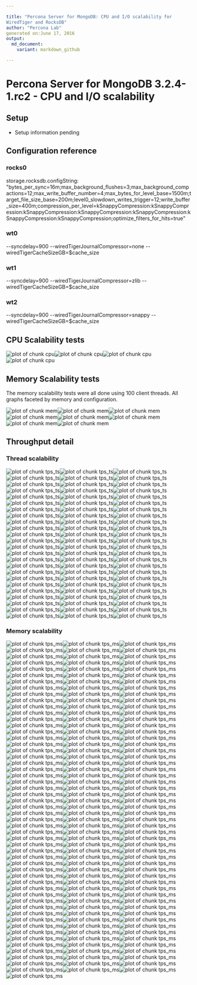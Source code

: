 ```yaml
---

title: "Percona Server for MongoDB: CPU and I/O scalability for
WiredTiger and RocksDB"
author: "Percona Lab"
generated on:June 17, 2016
output:
  md_document:
    variant: markdown_github

---
```



# Percona Server for MongoDB 3.2.4-1.rc2 - CPU and I/O scalability 

## Setup

* Setup information pending 

## Configuration reference

### rocks0

storage.rocksdb.configString:
"bytes_per_sync=16m;max_background_flushes=3;max_background_compactions=12;max_write_buffer_number=4;max_bytes_for_level_base=1500m;target_file_size_base=200m;level0_slowdown_writes_trigger=12;write_buffer_size=400m;compression_per_level=kSnappyCompression:kSnappyCompression:kSnappyCompression:kSnappyCompression:kSnappyCompression:kSnappyCompression:kSnappyCompression;optimize_filters_for_hits=true"

### wt0

--syncdelay=900 --wiredTigerJournalCompressor=none --wiredTigerCacheSizeGB=$cache_size

### wt1

--syncdelay=900 --wiredTigerJournalCompressor=zlib --wiredTigerCacheSizeGB=$cache_size

### wt2

--syncdelay=900 --wiredTigerJournalCompressor=snappy --wiredTigerCacheSizeGB=$cache_size

## CPU Scalability tests 

![plot of chunk cpu](figure/cpu-1.png)![plot of chunk cpu](figure/cpu-2.png)![plot of chunk cpu](figure/cpu-3.png)![plot of chunk cpu](figure/cpu-4.png)

## Memory Scalability tests

The memory scalability tests were all done using 100 client threads.
All graphs faceted by memory and configuration. 

![plot of chunk mem](figure/mem-1.png)![plot of chunk mem](figure/mem-2.png)![plot of chunk mem](figure/mem-3.png)![plot of chunk mem](figure/mem-4.png)![plot of chunk mem](figure/mem-5.png)![plot of chunk mem](figure/mem-6.png)![plot of chunk mem](figure/mem-7.png)![plot of chunk mem](figure/mem-8.png)

## Throughput detail 

### Thread scalability 

![plot of chunk tps_ts](figure/tps_ts-1.png)![plot of chunk tps_ts](figure/tps_ts-2.png)![plot of chunk tps_ts](figure/tps_ts-3.png)![plot of chunk tps_ts](figure/tps_ts-4.png)![plot of chunk tps_ts](figure/tps_ts-5.png)![plot of chunk tps_ts](figure/tps_ts-6.png)![plot of chunk tps_ts](figure/tps_ts-7.png)![plot of chunk tps_ts](figure/tps_ts-8.png)![plot of chunk tps_ts](figure/tps_ts-9.png)![plot of chunk tps_ts](figure/tps_ts-10.png)![plot of chunk tps_ts](figure/tps_ts-11.png)![plot of chunk tps_ts](figure/tps_ts-12.png)![plot of chunk tps_ts](figure/tps_ts-13.png)![plot of chunk tps_ts](figure/tps_ts-14.png)![plot of chunk tps_ts](figure/tps_ts-15.png)![plot of chunk tps_ts](figure/tps_ts-16.png)![plot of chunk tps_ts](figure/tps_ts-17.png)![plot of chunk tps_ts](figure/tps_ts-18.png)![plot of chunk tps_ts](figure/tps_ts-19.png)![plot of chunk tps_ts](figure/tps_ts-20.png)![plot of chunk tps_ts](figure/tps_ts-21.png)![plot of chunk tps_ts](figure/tps_ts-22.png)![plot of chunk tps_ts](figure/tps_ts-23.png)![plot of chunk tps_ts](figure/tps_ts-24.png)![plot of chunk tps_ts](figure/tps_ts-25.png)![plot of chunk tps_ts](figure/tps_ts-26.png)![plot of chunk tps_ts](figure/tps_ts-27.png)![plot of chunk tps_ts](figure/tps_ts-28.png)![plot of chunk tps_ts](figure/tps_ts-29.png)![plot of chunk tps_ts](figure/tps_ts-30.png)![plot of chunk tps_ts](figure/tps_ts-31.png)![plot of chunk tps_ts](figure/tps_ts-32.png)![plot of chunk tps_ts](figure/tps_ts-33.png)![plot of chunk tps_ts](figure/tps_ts-34.png)![plot of chunk tps_ts](figure/tps_ts-35.png)![plot of chunk tps_ts](figure/tps_ts-36.png)![plot of chunk tps_ts](figure/tps_ts-37.png)![plot of chunk tps_ts](figure/tps_ts-38.png)![plot of chunk tps_ts](figure/tps_ts-39.png)![plot of chunk tps_ts](figure/tps_ts-40.png)![plot of chunk tps_ts](figure/tps_ts-41.png)![plot of chunk tps_ts](figure/tps_ts-42.png)![plot of chunk tps_ts](figure/tps_ts-43.png)![plot of chunk tps_ts](figure/tps_ts-44.png)![plot of chunk tps_ts](figure/tps_ts-45.png)![plot of chunk tps_ts](figure/tps_ts-46.png)![plot of chunk tps_ts](figure/tps_ts-47.png)![plot of chunk tps_ts](figure/tps_ts-48.png)![plot of chunk tps_ts](figure/tps_ts-49.png)![plot of chunk tps_ts](figure/tps_ts-50.png)![plot of chunk tps_ts](figure/tps_ts-51.png)![plot of chunk tps_ts](figure/tps_ts-52.png)![plot of chunk tps_ts](figure/tps_ts-53.png)![plot of chunk tps_ts](figure/tps_ts-54.png)![plot of chunk tps_ts](figure/tps_ts-55.png)![plot of chunk tps_ts](figure/tps_ts-56.png)![plot of chunk tps_ts](figure/tps_ts-57.png)![plot of chunk tps_ts](figure/tps_ts-58.png)![plot of chunk tps_ts](figure/tps_ts-59.png)![plot of chunk tps_ts](figure/tps_ts-60.png)![plot of chunk tps_ts](figure/tps_ts-61.png)![plot of chunk tps_ts](figure/tps_ts-62.png)![plot of chunk tps_ts](figure/tps_ts-63.png)![plot of chunk tps_ts](figure/tps_ts-64.png)![plot of chunk tps_ts](figure/tps_ts-65.png)![plot of chunk tps_ts](figure/tps_ts-66.png)![plot of chunk tps_ts](figure/tps_ts-67.png)![plot of chunk tps_ts](figure/tps_ts-68.png)![plot of chunk tps_ts](figure/tps_ts-69.png)![plot of chunk tps_ts](figure/tps_ts-70.png)![plot of chunk tps_ts](figure/tps_ts-71.png)![plot of chunk tps_ts](figure/tps_ts-72.png)

### Memory scalability

![plot of chunk tps_ms](figure/tps_ms-1.png)![plot of chunk tps_ms](figure/tps_ms-2.png)![plot of chunk tps_ms](figure/tps_ms-3.png)![plot of chunk tps_ms](figure/tps_ms-4.png)![plot of chunk tps_ms](figure/tps_ms-5.png)![plot of chunk tps_ms](figure/tps_ms-6.png)![plot of chunk tps_ms](figure/tps_ms-7.png)![plot of chunk tps_ms](figure/tps_ms-8.png)![plot of chunk tps_ms](figure/tps_ms-9.png)![plot of chunk tps_ms](figure/tps_ms-10.png)![plot of chunk tps_ms](figure/tps_ms-11.png)![plot of chunk tps_ms](figure/tps_ms-12.png)![plot of chunk tps_ms](figure/tps_ms-13.png)![plot of chunk tps_ms](figure/tps_ms-14.png)![plot of chunk tps_ms](figure/tps_ms-15.png)![plot of chunk tps_ms](figure/tps_ms-16.png)![plot of chunk tps_ms](figure/tps_ms-17.png)![plot of chunk tps_ms](figure/tps_ms-18.png)![plot of chunk tps_ms](figure/tps_ms-19.png)![plot of chunk tps_ms](figure/tps_ms-20.png)![plot of chunk tps_ms](figure/tps_ms-21.png)![plot of chunk tps_ms](figure/tps_ms-22.png)![plot of chunk tps_ms](figure/tps_ms-23.png)![plot of chunk tps_ms](figure/tps_ms-24.png)![plot of chunk tps_ms](figure/tps_ms-25.png)![plot of chunk tps_ms](figure/tps_ms-26.png)![plot of chunk tps_ms](figure/tps_ms-27.png)![plot of chunk tps_ms](figure/tps_ms-28.png)![plot of chunk tps_ms](figure/tps_ms-29.png)![plot of chunk tps_ms](figure/tps_ms-30.png)![plot of chunk tps_ms](figure/tps_ms-31.png)![plot of chunk tps_ms](figure/tps_ms-32.png)![plot of chunk tps_ms](figure/tps_ms-33.png)![plot of chunk tps_ms](figure/tps_ms-34.png)![plot of chunk tps_ms](figure/tps_ms-35.png)![plot of chunk tps_ms](figure/tps_ms-36.png)![plot of chunk tps_ms](figure/tps_ms-37.png)![plot of chunk tps_ms](figure/tps_ms-38.png)![plot of chunk tps_ms](figure/tps_ms-39.png)![plot of chunk tps_ms](figure/tps_ms-40.png)![plot of chunk tps_ms](figure/tps_ms-41.png)![plot of chunk tps_ms](figure/tps_ms-42.png)![plot of chunk tps_ms](figure/tps_ms-43.png)![plot of chunk tps_ms](figure/tps_ms-44.png)![plot of chunk tps_ms](figure/tps_ms-45.png)![plot of chunk tps_ms](figure/tps_ms-46.png)![plot of chunk tps_ms](figure/tps_ms-47.png)![plot of chunk tps_ms](figure/tps_ms-48.png)![plot of chunk tps_ms](figure/tps_ms-49.png)![plot of chunk tps_ms](figure/tps_ms-50.png)![plot of chunk tps_ms](figure/tps_ms-51.png)![plot of chunk tps_ms](figure/tps_ms-52.png)![plot of chunk tps_ms](figure/tps_ms-53.png)![plot of chunk tps_ms](figure/tps_ms-54.png)![plot of chunk tps_ms](figure/tps_ms-55.png)![plot of chunk tps_ms](figure/tps_ms-56.png)![plot of chunk tps_ms](figure/tps_ms-57.png)![plot of chunk tps_ms](figure/tps_ms-58.png)![plot of chunk tps_ms](figure/tps_ms-59.png)![plot of chunk tps_ms](figure/tps_ms-60.png)![plot of chunk tps_ms](figure/tps_ms-61.png)![plot of chunk tps_ms](figure/tps_ms-62.png)![plot of chunk tps_ms](figure/tps_ms-63.png)![plot of chunk tps_ms](figure/tps_ms-64.png)![plot of chunk tps_ms](figure/tps_ms-65.png)![plot of chunk tps_ms](figure/tps_ms-66.png)![plot of chunk tps_ms](figure/tps_ms-67.png)![plot of chunk tps_ms](figure/tps_ms-68.png)![plot of chunk tps_ms](figure/tps_ms-69.png)![plot of chunk tps_ms](figure/tps_ms-70.png)![plot of chunk tps_ms](figure/tps_ms-71.png)![plot of chunk tps_ms](figure/tps_ms-72.png)![plot of chunk tps_ms](figure/tps_ms-73.png)![plot of chunk tps_ms](figure/tps_ms-74.png)![plot of chunk tps_ms](figure/tps_ms-75.png)![plot of chunk tps_ms](figure/tps_ms-76.png)![plot of chunk tps_ms](figure/tps_ms-77.png)![plot of chunk tps_ms](figure/tps_ms-78.png)![plot of chunk tps_ms](figure/tps_ms-79.png)![plot of chunk tps_ms](figure/tps_ms-80.png)![plot of chunk tps_ms](figure/tps_ms-81.png)![plot of chunk tps_ms](figure/tps_ms-82.png)![plot of chunk tps_ms](figure/tps_ms-83.png)![plot of chunk tps_ms](figure/tps_ms-84.png)![plot of chunk tps_ms](figure/tps_ms-85.png)![plot of chunk tps_ms](figure/tps_ms-86.png)![plot of chunk tps_ms](figure/tps_ms-87.png)![plot of chunk tps_ms](figure/tps_ms-88.png)![plot of chunk tps_ms](figure/tps_ms-89.png)![plot of chunk tps_ms](figure/tps_ms-90.png)![plot of chunk tps_ms](figure/tps_ms-91.png)![plot of chunk tps_ms](figure/tps_ms-92.png)![plot of chunk tps_ms](figure/tps_ms-93.png)![plot of chunk tps_ms](figure/tps_ms-94.png)![plot of chunk tps_ms](figure/tps_ms-95.png)![plot of chunk tps_ms](figure/tps_ms-96.png)![plot of chunk tps_ms](figure/tps_ms-97.png)![plot of chunk tps_ms](figure/tps_ms-98.png)![plot of chunk tps_ms](figure/tps_ms-99.png)![plot of chunk tps_ms](figure/tps_ms-100.png)![plot of chunk tps_ms](figure/tps_ms-101.png)![plot of chunk tps_ms](figure/tps_ms-102.png)![plot of chunk tps_ms](figure/tps_ms-103.png)![plot of chunk tps_ms](figure/tps_ms-104.png)![plot of chunk tps_ms](figure/tps_ms-105.png)![plot of chunk tps_ms](figure/tps_ms-106.png)![plot of chunk tps_ms](figure/tps_ms-107.png)![plot of chunk tps_ms](figure/tps_ms-108.png)![plot of chunk tps_ms](figure/tps_ms-109.png)![plot of chunk tps_ms](figure/tps_ms-110.png)![plot of chunk tps_ms](figure/tps_ms-111.png)![plot of chunk tps_ms](figure/tps_ms-112.png)![plot of chunk tps_ms](figure/tps_ms-113.png)![plot of chunk tps_ms](figure/tps_ms-114.png)![plot of chunk tps_ms](figure/tps_ms-115.png)![plot of chunk tps_ms](figure/tps_ms-116.png)![plot of chunk tps_ms](figure/tps_ms-117.png)![plot of chunk tps_ms](figure/tps_ms-118.png)![plot of chunk tps_ms](figure/tps_ms-119.png)![plot of chunk tps_ms](figure/tps_ms-120.png)![plot of chunk tps_ms](figure/tps_ms-121.png)![plot of chunk tps_ms](figure/tps_ms-122.png)![plot of chunk tps_ms](figure/tps_ms-123.png)![plot of chunk tps_ms](figure/tps_ms-124.png)![plot of chunk tps_ms](figure/tps_ms-125.png)![plot of chunk tps_ms](figure/tps_ms-126.png)![plot of chunk tps_ms](figure/tps_ms-127.png)![plot of chunk tps_ms](figure/tps_ms-128.png)![plot of chunk tps_ms](figure/tps_ms-129.png)![plot of chunk tps_ms](figure/tps_ms-130.png)![plot of chunk tps_ms](figure/tps_ms-131.png)![plot of chunk tps_ms](figure/tps_ms-132.png)![plot of chunk tps_ms](figure/tps_ms-133.png)![plot of chunk tps_ms](figure/tps_ms-134.png)![plot of chunk tps_ms](figure/tps_ms-135.png)![plot of chunk tps_ms](figure/tps_ms-136.png)![plot of chunk tps_ms](figure/tps_ms-137.png)![plot of chunk tps_ms](figure/tps_ms-138.png)![plot of chunk tps_ms](figure/tps_ms-139.png)![plot of chunk tps_ms](figure/tps_ms-140.png)![plot of chunk tps_ms](figure/tps_ms-141.png)![plot of chunk tps_ms](figure/tps_ms-142.png)![plot of chunk tps_ms](figure/tps_ms-143.png)![plot of chunk tps_ms](figure/tps_ms-144.png)![plot of chunk tps_ms](figure/tps_ms-145.png)![plot of chunk tps_ms](figure/tps_ms-146.png)![plot of chunk tps_ms](figure/tps_ms-147.png)![plot of chunk tps_ms](figure/tps_ms-148.png)![plot of chunk tps_ms](figure/tps_ms-149.png)![plot of chunk tps_ms](figure/tps_ms-150.png)![plot of chunk tps_ms](figure/tps_ms-151.png)![plot of chunk tps_ms](figure/tps_ms-152.png)![plot of chunk tps_ms](figure/tps_ms-153.png)![plot of chunk tps_ms](figure/tps_ms-154.png)![plot of chunk tps_ms](figure/tps_ms-155.png)![plot of chunk tps_ms](figure/tps_ms-156.png)![plot of chunk tps_ms](figure/tps_ms-157.png)![plot of chunk tps_ms](figure/tps_ms-158.png)![plot of chunk tps_ms](figure/tps_ms-159.png)![plot of chunk tps_ms](figure/tps_ms-160.png)

